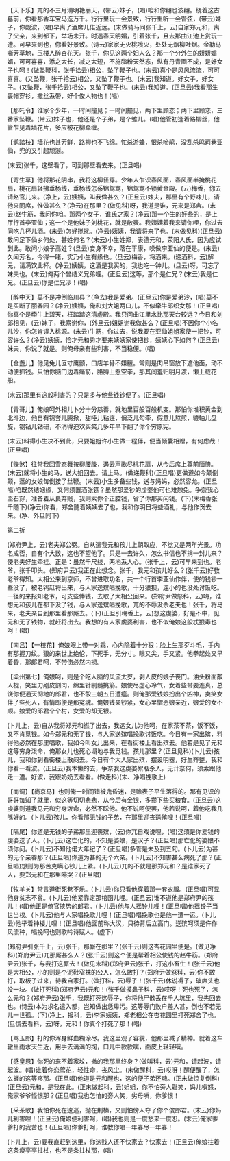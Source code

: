 <!-- { "loadSidebar": true } -->
【天下乐】兀的不三月清明艳丽天，(带云)妹子，(唱)咱和你翩也波翩。绕着这古墓前，你看那香车宝马迭万千。行行里玩一会景致，行行里听一会管弦，(带云)妹子，你觑波，(唱)早离了酒席儿偌近远。(末做骑马同张千上，云)自家郑元和，离了父亲，来到都下，举场未开。时遇春天明媚，引着张千，且去那曲江池上赏玩一遭。可早来到也，你看好景致。(诗云)家家无火桃喷火，处处无烟柳吐烟。金勒马嘶芳草地，玉楼人醉杏花天。张千，你见这两个妇人么？那一个分外生的娇娇媚媚，可可喜喜，添之太长，减之太短，不施脂粉天然态，纵有丹青画不成，是好女子也呵！(做坠鞭科，张千拾云)相公，坠了鞭子也。(末云)真个是风风流流，可可喜喜。(又坠鞭，张千拾云)相公，又坠了鞭子也。(末云)我知道。好女子，好女子。(又坠鞭，张千拾云)相公，又坠了鞭子也。(末云)我知道。(正旦云)我看那生裹帽穿衫，撒丝系带，好个俊人物也！(唱)

【那吒令】谁家个少年，一时间撞见；一时间撞见，两下里顾恋；两下里顾恋，三番家坠鞭。(带云)妹子也，他还是个子弟，是个雏儿。(唱)他管初逢着路柳丝，他管乍见着墙花片，多应被花柳牵缠。

【鹊踏枝】墙花也甚芳鲜，路柳也不飞绵。忙杀游蜂，恨杀啼鹃，没乱杀鸣珂巷亚仙，兜的又引起顽涎。

(末云)张千，这壁看了，可到那壁看去来。(正旦唱)

【寄生草】他将那花阴串，我将这柳径穿。少年人乍识春风面，春风面半掩桃花扇，桃花扇轻拂垂杨线，垂杨线怎系锦鸳鸯，锦鸳鸯不锁黄金殿。(云)梅香，你去请赵官儿来。(净上，云)姨姨，叫我做甚么？(正旦云)妹夫，那里有个野味儿，请他来同席，惟做甚么？(净云)在那里？(做见科)呀，我道是谁，元来是郑舍。(末云)赵牛筋，我问你咱。那两个女子，谁氏之家？(净云)那一个生的好些的，是上厅行首李亚仙；这一个是他妹子刘桃花，就是敝表。我姨姨着我来请你哩，你过去同吃几杯儿酒。(末云)怎好搅扰。(净云)姨姨，我请将来了也。(末做见科)(正旦云)敢问足下仙乡何处，甚姓何名？(末云)小生姓郑，表德元和，荥阳人氏，因为应试到此。敢问小娘子高姓？(旦云)妾身不幸，落在平康，唤做李亚仙的便是。(末云)久闻芳名，今得一睹，实乃小生有缘也。(旦云)梅香，将酒来。(递酒科，云)解元，请满饮此杯。(净云)姨姨，这酒是我买的，我也吃一钟儿。(旦云)呀，可忘了妹夫也。(末云)俺两个曾结义兄弟哩。(正旦云)这等，那个是仁兄？(末云)我是仁兄。(正旦云)你是仁兄沙！(唱)

【醉中天】莫不是冲倒临川县？(净去)我是爱弟。(正旦云)你是爱弟沙，(唱)莫不是买断了丽春园？(净云)姨姨，俺和刘大姐两口儿，不似牵牛郎织女那！(正旦唱)你真个是牵牛上碧天，枉踏踏这清虚殿。我只问曲江里水比那天台较远？今日和刘郎相见，(云)妹子，我索谢你，(外旦云)姐姐谢我做甚么？(正旦唱)不因你个小名儿沙，你怎肯误入桃源。(末云)牛筋，你过去，说我要在亚仙姐姐家使一把钞，可容许么？(净云)姨姨，恰才元和秀才要来姨姨家使把钞，姨姨心下如何？(正旦云)妹夫，你说了就是。则俺母亲有些利害，不当稳便。(唱)

【金盏儿】他见兔儿叵寸鹰颤，口店羊骨不嫌膻。常则是肉吊窗放下遮他面，动不动便抓钱。只怕你脑门边着痛箭，胳膊上惹空拳，那其间羞归明月渡，懒上载花船。

(末云)那里有这般利害的？只是多与他些钱钞便了。(正旦唱)

【青哥儿】俺娘呵外相儿卜分十分慈善，就地里百般百般机变。那怕你堆积黄金到北斗边，他自有锦套儿腾掀，甜唾儿粘连，俏泛儿勾牵，假意儿熬煎，辘轴儿盘旋，钢钻儿钻研，不消得迫欢买笑几多年早下翻了你个穷原宪。

(末云)料得小生决不到此，只要姐姐许小生做一程伴，便当倾囊相赠，有何虑哉！(正旦唱)

【赚煞】往常我回雪态舞按柳腰肢，遏云声歌尽桃花扇，从今后席上尊前腼腆。(末云)就将小生的马，送大姐回去。请上马。(做递鞭科)(正旦唱)更做道如今颠倒颠，落的女娘每倒接了丝鞭。(末云)小生多备些钱，送与妈妈，必然容允。(正旦唱)咱既然结姻缘，又何须置酒张筵？虽然那爱钞的虔婆他可也难恕免。争奈我心坚石穿，准备着从良弃贱，我则索你个正腔钱，省了你那买闲钱。(下)(末梅香张千随下)(净云)你看，郑舍随着姨姨去了也，我和你明日将些酒礼，与他作贺去来。(净、外旦同下)


第二折

(郑府尹上，云)老夫郑公弼。自从遣我元和孩儿上朝取应，不觉又是两年光景。功名成否，自有个大数，这也不望他了。只是一去许久，怎么书信也不捎一封儿来？使老夫好生牵挂。正是：虽然千尺线，两地系人心。(张千上，云)可早来到也。老爷，张千叩头。(郑府尹云)我正在此想念。张千，我元和孩儿好么？(张千云)好教老爷得知。大相公来到京师，不曾进取功名，共一个行首李亚仙作伴，使的钱钞一些没了，被老鸨赶将出来，与人家送殡唱挽歌，十分狼狈，连小的也没处讨饭吃。一径的来报知老爷，可支些俸钱，去取了大相公回来。(郑府尹做怒科，云)嗨，谁想元和孩儿在都下没了钱，与人家送殡唱挽歌，兀的不辱没杀老夫也！张千，将马来，老夫亲自到那里看那厮去。(下)(正旦引梅香上，云)想这虔婆，好是不中，见元和无了钱物，就赶将出去。我想的有人家虔婆利害，也不似俺娘这般忒狠毒也呵！(唱)

【南吕】【一枝花】俺娘眼上带一对乖，心内隐着十分狠；脸上生那歹斗毛，手内有那握刀纹。狠的来世上绝伦，下死手，无分寸。眼又尖，手又紧。他拳起处又早着昏，那郎君呵，不带伤必然内损。

【梁州第七】俺娘呵，则是个吃人脑的风流太岁，剥人皮的娘子丧门。油头粉面敲人棍，笑里刀剐皮割肉，绵里针剔髓挑筋。娘使尽虚心冷气，女着些带耍连真，总饶你便通天彻地的郎君，也不彀三朝五日遭瘟。则俺那爱钱娘扮出个凶神，卖笑女伴了些死人，有情郎便是那冤魂。俺娘钱亲钞紧，女心里憎恶娘亲近，娘爱的女不顺。娘爱的郎君个个村，女爱的却无银。

(卜儿上，云)自从我将郑元和撚了出去，我这女儿为他呵，在家茶不茶，饭不饭，又不肯觅钱。如今郑元和无了钱，与人家送殡唱挽歌讨饭吃。今日有一家出殡，料得他必然在那里唱歌，我如今叫女儿出来，在看街楼上看出殡去。他若是见了元和这等穷身泼命，俺那女儿也死心塌地与我觅钱。孩儿那里？(正旦见科)(卜儿云)孩儿，我和你到看街楼上散闷去。今日有个大人家出殡，摆设明器，好生齐整，我和你看一看波。(正旦云)我本懒的去，争奈我这虔婆絮聒杀人，无计奈何，须索跟他走一遭。好波，我跟奶奶去看看。(做走科)(末、净唱挽歌上)

【商调】【尚京马】也则俺一时间错被鬼昏迷，是赡表子平生落得的。那有见识的哥哥每知了就里，似这等切切悲悲，从今后有金银，多攒下些买粮食。(正旦云)这虔婆则道我见元和穷身泼命，必然不睬他。他不说呵便罢，他若说呵，着他吃我几嘴好的。(卜儿云)孩儿，你看那无钱的子弟，在那里迎丧送殡哩！(正旦唱)

【隔尾】你道是无钱的子弟那里迎丧殡，(云)你兀自戏说哩，(唱)这须是你爱钱的虔婆送了人。(卜儿云)这亡化的，不知是婆娘，是汉子？(正旦唱)那亡化的婆娘不须你问。(卜儿云)不知他偌大年纪了？(正旦唱)多管是未及到五旬。(卜儿云)为甚的无个亲眷那？(正旦唱)你道为甚的无个六亲。(卜儿云)不知害甚么病死了那？(正旦唱)想则为那苦克瞒心钞儿上紧。(卜儿云)兀的不就是那郑元和？是谁家死了人，要郑元和在那里啼哭？(正旦唱)

【牧羊关】常言道街死巷不乐。(卜儿云)你只看他穿着那一套衣服。(正旦唱)可显他身贫志不贫。(卜儿云)他紧靠定那棺函儿哩。(正旦云)谁不道他是郑府尹的孩儿！(唱)他正是倚官挟势的郎君。(卜儿云)他与人摇铃儿哩！(正旦唱)他摇铃子当世当权。(卜儿云)他与人家唱挽歌儿哩！(正旦唱)唱挽歌也是他一遭一运。(卜儿云)他举着神楼儿哩！(正旦唱)他面前称大汉，只待背后立高门。送殡呵须是仵作风流种，唱挽呵也则歌吟诗赋人。(虚下)

(郑府尹引张千上，云)张千，那厮在那里？(张千云)则这杏花园里便是。(做见净科)(郑府尹云)兀那厮甚么人？(张千云)则这个便是帮着相公使钱的赵牛筋。(郑府尹云)张千，与我打这厮去！(做见末科)(郑府尹云)张千，打这小畜生！(张千云)他是大相公，小的则是个泥鞋窄袜的公人，怎么敢打？(郑府尹做怒科，云)你不敢打，取板子过来，待我自家打。(做打科，云)辱子！(张千云)休说褥子，破席头也没一块。(做打死科)(郑府尹云)元和！(张千做摸鼻子科，云)哎呀！死也死了，怎么元和？(郑府尹云)张千，我既打死这辱子，你将他尸骸丢在千人坑里，我先回去也。(诗云)本为求名遣入都，岂知做出恁卑污。这等辱门败户羞人甚，倒也不若无儿一世孤。(下)(净上，报科，云)李家姨姨，郑老相公在杏花园里打死郑舍了也。(旦慌去看科，云)呀，元和！你真个打死了那！(唱)

【骂玉郎】打的你浑身鲜血糊涂尽。我这里观了容貌，他那里减了精神。就着这车辙里雨水天生近，用手去满满的掬，口儿中款款噙，面皮上轻轻噀。

【感皇恩】你死的来不着家坟，撇的我那里终身？(做叫科，云)元和，请起波，请起波。(唱)谁着你恋莺花，轻性命，丧风尘。(末做醒科，云)哎呀！醒便醒了，怎么捱的这等疼那。(正旦唱)他道是元和醒也，这的便子弟还魂。(正末做惊复倒科)(正旦云)元和，是我在此。(正末做起科，云)姐姐，你不怕旁人耻笑，妈儿嗔怒，俺家爷爷怪恨那？(正旦唱)我也怎怕的旁人笑，劣母嗔，你爹恨！

【采茶歌】我怕你死在逡巡，抛在荆榛，又则怕傍人夺了你个俊郎君。(末云)你妈儿利害哩！(正旦云)俺娘便利害呵，(唱)我也则是一度愁来一度忍。(末云)俺家爹爹打的我苦也！(正旦唱)你爹打呵，谁教你唱一年春尽一年春！

(卜儿上，云)要我直赶到这里，你这贱人还不快家去？快家去！(正旦云)俺娘拄着这条瘦亭亭拄杖，也不是条拄杖那，(唱)
